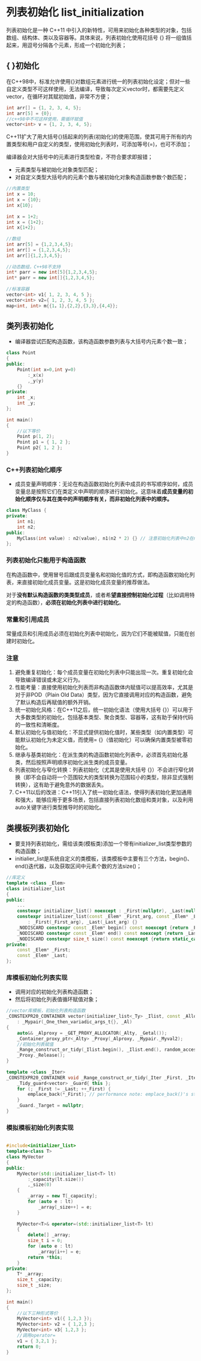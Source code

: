 # 列表初始化 list_initialization

列表初始化是一种 C++11 中引入的新特性，可用来初始化各种类型的对象，包括数组、结构体、类以及容器等。具体来说，列表初始化使用花括号 {} 将一组值括起来，用逗号分隔各个元素，形成一个初始化列表；

## { }初始化

在C++98中，标准允许使用{}对数组元素进行统一的列表初始化设定；但对一些自定义类型不可这样使用，无法编译，导致每次定义vector时，都需要先定义vector，在循环对其赋初始值，非常不方便；

```cpp
int arr[] = {1, 2, 3, 4, 5};
int arr[5] = {0};
//c++98中不可这样使用，需循环赋值
vector<int> v = {1, 2, 3, 4, 5};
```

C++11扩大了用大括号{}括起来的列表(初始化)的使用范围，使其可用于所有的内置类型和用户自定义的类型，使用初始化列表时，可添加等号(=)，也可不添加；

编译器会对大括号中的元素进行类型检查，不符合要求即报错；

- 元素类型与被初始化对象类型匹配；
- 对自定义类型大括号内的元素个数与被初始化对象构造函数参数个数匹配；

```cpp
//内置类型
int x = 10;
int x = {10};
int x{10};
 
int x = 1+2;
int x = {1+2};
int x{1+2};
 
//数组
int arr[5] = {1,2,3,4,5};
int arr[] = {1,2,3,4,5};
int arr[]{1,2,3,4,5};
 
//动态数组，C++98不支持
int* parr = new int[5]{1,2,3,4,5};
int* parr = new int[]{1,2,3,4,5};
 
//标准容器
vector<int> v1{ 1, 2, 3, 4, 5 };
vector<int> v2={ 1, 2, 3, 4, 5 };
map<int, int> m{{1，1},{2,2},{3,3},{4,4}};
```

## 类列表初始化

- 编译器尝试匹配构造函数，该构造函数参数列表与大括号内元素个数一致；

```cpp
class Point
{
public:
	Point(int x=0,int y=0)
		:_x(x)
		,_y(y)
	{}
private:
	int _x;
	int _y;
};
 
int main()
{
    //以下等价
	Point p(1, 2);
	Point p1 = { 1, 2 };   
    Point p2{ 1, 2 };
}
```

### C++列表初始化顺序

- 成员变量声明顺序：无论在构造函数初始化列表中成员的书写顺序如何，成员变量总是按照它们在类定义中声明的顺序进行初始化。这意味着**成员变量的初始化顺序仅与其在类中的声明顺序有关，而非初始化列表中的顺序。**

```cpp
class MyClass {
private:
    int n1;
    int n2;
public:
    MyClass(int value) : n2(value), n1(n2 * 2) {} // 注意初始化列表中n2在n1之前
};
```

### 列表初始化只能用于构造函数

在构造函数中，使用冒号后跟成员变量名和初始化值的方式，即构造函数初始化列表，来直接初始化成员变量。这是初始化成员变量的推荐做法。

对于**没有默认构造函数的类类型成员**，或者希**望直接控制初始化过程**（比如调用特定的构造函数），**必须在初始化列表中进行初始化**。

### 常量和引用成员

常量成员和引用成员必须在初始化列表中初始化，因为它们不能被赋值，只能在创建时初始化。

### 注意

1. 避免重复初始化：每个成员变量在初始化列表中只能出现一次。重复初始化会导致编译错误或未定义行为。
2. 性能考量：直接使用初始化列表而非构造函数体内赋值可以提高效率，尤其是对于非POD（Plain Old Data）类型，因为它直接调用对应的构造函数，避免了默认构造后再赋值的额外开销。
3. 统一初始化风格：在C++11之后，统一初始化语法（使用大括号 {}）可以用于大多数类型的初始化，包括基本类型、聚合类型、容器等，这有助于保持代码的一致性和清晰度。
4. 默认初始化与值初始化：不显式提供初始化值时，某些类型（如内置类型）可能默认初始化为未定义值，而使用= {}（值初始化）可以确保内置类型被零初始化。
5. 继承与基类初始化：在派生类的构造函数初始化列表中，必须首先初始化基类，然后按照声明顺序初始化派生类的成员变量。
6. 列表初始化与窄化转换：列表初始化（尤其是使用大括号 {}）不会进行窄化转换（即不会自动将一个范围较大的类型转换为范围较小的类型，除非显式强制转换），这有助于避免意外的数据丢失。
7. C++11以后的改进：C++11引入了统一初始化语法，使得列表初始化更加通用和强大，能够应用于更多场景，包括直接列表初始化数组和类对象，以及利用auto关键字进行类型推导时的初始化。

## 类模板列表初始化

- 要支持列表初始化，需给该类(模板类)添加一个带有initializer_list类型参数的构造函数；
- initialier_list是系统自定义的类模板，该类模板中主要有三个方法，begin()、end()迭代器，以及获取区间中元素个数的方法size()；

```cpp
//库定义
template <class _Elem>
class initializer_list 
{
public:
    ...
    constexpr initializer_list() noexcept : _First(nullptr), _Last(nullptr) {}
    constexpr initializer_list(const _Elem* _First_arg, const _Elem* _Last_arg) noexcept
        : _First(_First_arg), _Last(_Last_arg) {}
    _NODISCARD constexpr const _Elem* begin() const noexcept {return _First;}
    _NODISCARD constexpr const _Elem* end() const noexcept {return _Last;}
    _NODISCARD constexpr size_t size() const noexcept {return static_cast<size_t>(_Last - _First);}
private:
    const _Elem* _First;
    const _Elem* _Last;
};
```

### 库模板初始化列表实现

- 调用对应的初始化列表构造函数；
- 然后将初始化列表值循环赋值对象；

```cpp
//vector库模板，初始化列表构造函数	
_CONSTEXPR20_CONTAINER vector(initializer_list<_Ty> _Ilist, const _Alloc& _Al = _Alloc())
	: _Mypair(_One_then_variadic_args_t{}, _Al)
{
	auto&& _Alproxy = _GET_PROXY_ALLOCATOR(_Alty, _Getal());
	_Container_proxy_ptr<_Alty> _Proxy(_Alproxy, _Mypair._Myval2);
    //初始化列表赋值
	_Range_construct_or_tidy(_Ilist.begin(), _Ilist.end(), random_access_iterator_tag{});
	_Proxy._Release();
}
 
template <class _Iter>
_CONSTEXPR20_CONTAINER void _Range_construct_or_tidy(_Iter _First, _Iter _Last, input_iterator_tag) {
	_Tidy_guard<vector> _Guard{ this };
	for (; _First != _Last; ++_First) {
		emplace_back(*_First); // performance note: emplace_back()'s strong guarantee is unnecessary here
	}
	_Guard._Target = nullptr;
}
```

### 模拟模板初始化列表实现

```cpp

#include<initializer_list>
template<class T>
class MyVector
{
public:
	MyVector(std::initializer_list<T> lt)
		:_capacity(lt.size())
		,_size(0)
	{
		_array = new T[_capacity];
		for (auto e : lt)
			_array[_size++] = e;
	}
	
	MyVector<T>& operator=(std::initializer_list<T> lt)
	{
		delete[] _array;
		size_t i = 0;
		for (auto e : lt)
			_array[i++] = e;
		return *this;
	}
private:
	T* _array;
	size_t _capacity;
	size_t _size;
};
 
int main()
{
    //以下三种形式等价
    MyVector<int> v1({ 1,2,3 });
	MyVector<int> v2 = { 1,2,3 };
	MyVector<int> v3{ 1,2,3 };
    //调用operator=
	v1 = { 3,2,1 };
	return 0;
}
```
